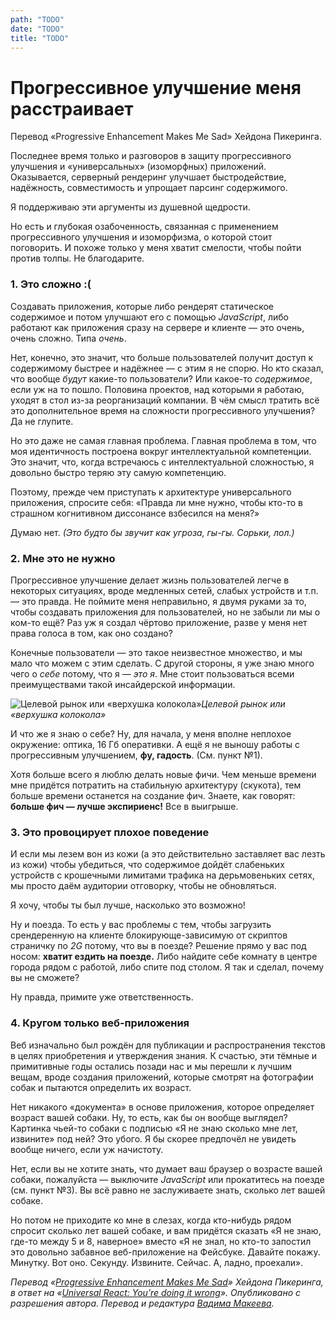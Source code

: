 ```yaml
---
path: "TODO"
date: "TODO"
title: "TODO"
---
```


# Прогрессивное улучшение меня расстраивает

Перевод «Progressive Enhancement Makes Me Sad» Хейдона Пикеринга.

Последнее время только и разговоров в защиту прогрессивного улучшения и «универсальных» (изоморфных) приложений. Оказывается, серверный рендеринг улучшает быстродействие, надёжность, совместимость и упрощает парсинг содержимого.

Я поддерживаю эти аргументы из душевной щедрости.

Но есть и глубокая озабоченность, связанная с применением прогрессивного улучшения и изоморфизма, о которой стоит поговорить. И похоже только у меня хватит смелости, чтобы пойти против толпы. Не благодарите.

### 1. Это сложно :(

Создавать приложения, которые либо рендерят статическое содержимое и потом улучшают его с помощью *JavaScript*, либо работают как приложения сразу на сервере и клиенте — это очень, очень сложно. Типа *очень*.

Нет, конечно, это значит, что больше пользователей получит доступ к содержимому быстрее и надёжнее — с этим я не спорю. Но кто сказал, что вообще *будут* какие-то пользователи? Или какое-то *содержимое*, если уж на то пошло. Половина проектов, над которыми я работаю, уходят в стол из-за реорганизаций компании. В чём смысл тратить всё это дополнительное время на сложности прогрессивного улучшения? Да не глупите.

Но это даже не самая главная проблема. Главная проблема в том, что моя идентичность построена вокруг интеллектуальной компетенции. Это значит, что, когда встречаюсь с интеллектуальной сложностью, я довольно быстро теряю эту самую компетенцию.

Поэтому, прежде чем приступать к архитектуре универсального приложения, спросите себя: «Правда ли мне нужно, чтобы кто-то в страшном когнитивном диссонансе взбесился на меня?»

Думаю нет. *(Это будто бы звучит как угроза, гы-гы. Сорьки, лол.)*

### 2. Мне это не нужно

Прогрессивное улучшение делает жизнь пользователей легче в некоторых ситуациях, вроде медленных сетей, слабых устройств и т.п. — это правда. Не поймите меня неправильно, я двумя руками за то, чтобы создавать приложения для пользователей, но не забыли ли мы о ком-то ещё? Раз уж я создал чёртово приложение, разве у меня нет права голоса в том, как оно создано?

Конечные пользователи — это такое неизвестное множество, и мы мало что можем с этим сделать. С другой стороны, я уже знаю много чего о *себе* потому, что я — *это я*. Мне стоит пользоваться всеми преимуществами такой инсайдерской информации.

![Целевой рынок или «верхушка колокола»](https://cdn-images-1.medium.com/max/2000/1*yV_qZBOF9830yr8CbtHIzQ.png)*Целевой рынок или «верхушка колокола»*

И что же я знаю о себе? Ну, для начала, у меня вполне неплохое окружение: оптика, 16 Гб оперативки. А ещё я не выношу работы с прогрессивным улучшением, **фу, гадость**. (См. пункт №1).

Хотя больше всего я люблю делать новые фичи. Чем меньше времени мне придётся потратить на стабильную архитектуру (скукота), тем больше времени останется на создание фич. Знаете, как говорят: **больше фич — лучше экспириенс!** Все в выигрыше.

### 3. Это провоцирует плохое поведение

И если мы лезем вон из кожи (а это действительно заставляет вас лезть из кожи) чтобы убедиться, что содержимое дойдёт слабеньких устройств с крошечными лимитами трафика на дерьмовеньких сетях, мы просто даём аудитории отговорку, чтобы не обновляться.

Я хочу, чтобы ты был лучше, насколько это возможно!

Ну и поезда. То есть у вас проблемы с тем, чтобы загрузить срендеренную на клиенте блокирующе-зависимую от скриптов страничку по *2G* потому, что вы в поезде? Решение прямо у вас под носом: **хватит ездить на поезде.** Либо найдите себе комнату в центре города рядом с работой, либо спите под столом. Я так и сделал, почему вы не сможете?

Ну правда, примите уже ответственность.

### 4. Кругом только веб-приложения

Веб изначально был рождён для публикации и распространения текстов в целях приобретения и утверждения знания. К счастью, эти тёмные и примитивные годы остались позади нас и мы перешли к лучшим вещам, вроде создания приложений, которые смотрят на фотографии собак и пытаются определить их возраст.

Нет никакого «документа» в основе приложения, которое определяет возраст вашей собаки. Ну, то есть, как бы он вообще выглядел? Картинка чьей-то собаки с подписью «Я не знаю сколько мне лет, извините» под ней? Это убого. Я бы скорее предпочёл не увидеть вообще ничего, если уж начистоту.

Нет, если вы не хотите знать, что думает ваш браузер о возрасте вашей собаки, пожалуйста — выключите *JavaScript* или прокатитесь на поезде (см. пункт №3). Вы всё равно не заслуживаете знать, сколько лет вашей собаке.

Но потом не приходите ко мне в слезах, когда кто-нибудь рядом спросит сколько лет вашей собаке, и вам придётся сказать «Я не знаю, где-то между 5 и 8, наверное» вместо «Я не знал, но кто-то запостил это довольно забавное веб-приложение на Фейсбуке. Давайте покажу. Минутку. Вот оно. Секунду. Извините. Сейчас. А, ладно, проехали».

*Перевод «[Progressive Enhancement Makes Me Sad](http://www.heydonworks.com/article/progressive-enhancement-makes-me-sad)» Хейдона Пикеринга, в ответ на «[Universal React: You’re doing it wrong](http://jamesknelson.com/universal-react-youre-doing-it-wrong/)». Опубликовано с разрешения автора. Перевод и редактура [Вадима Макеева](https://medium.com/@pepelsbey).*

